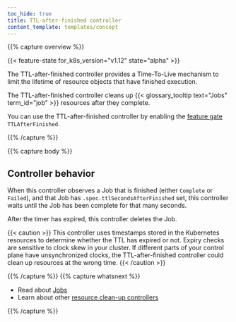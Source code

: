 ```yaml
---
toc_hide: true
title: TTL-after-finished controller
content_template: templates/concept
---
```


{{% capture overview %}}

{{< feature-state for_k8s_version="v1.12" state="alpha" >}}

The TTL-after-finished controller provides a Time-To-Live mechanism to limit the lifetime of resource
objects that have finished execution.

The TTL-after-finished controller cleans up {{< glossary_tooltip text="Jobs" term_id="job" >}}
resources after they complete.

You can use the TTL-after-finished controller by enabling the
[feature gate](/docs/reference/command-line-tools-reference/feature-gates/)
`TTLAfterFinished`.

{{% /capture %}}

{{% capture body %}}

## Controller behavior

When this controller observes a Job that is finished (either `Complete` or `Failed`),
and that Job has `.spec.ttlSecondsAfterFinished` set, this controller waits until
the Job has been complete for that many seconds.

After the timer has expired, this controller deletes the Job.

{{< caution >}}
This controller uses timestamps stored in the Kubernetes resources to
determine whether the TTL has expired or not. Expiry checks are sensitive
to clock skew in your cluster. If different parts of your control plane
have unsynchronized clocks, the TTL-after-finished controller could
clean up resources at the wrong time.
{{< /caution >}}

{{% /capture %}}
{{% capture whatsnext %}}

* Read about [Jobs](/docs/concepts/workloads/controllers/job-run-to-completion/#clean-up-finished-jobs-automatically)
* Learn about other [resource clean-up controllers](/docs/reference/controllers/resource-cleanup-controllers/)

{{% /capture %}}
